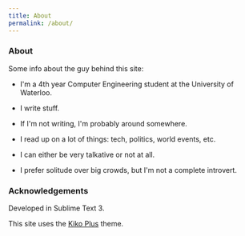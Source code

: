```yaml
---
title: About
permalink: /about/
---
```


### About

Some info about the guy behind this site:

* I'm a 4th year Computer Engineering student at the University of Waterloo.

* I write stuff.

* If I'm not writing, I'm probably around somewhere.

* I read up on a lot of things: tech, politics, world events, etc.

* I can either be very talkative or not at all.

* I prefer solitude over big crowds, but I'm not a complete introvert.

### Acknowledgements

Developed in Sublime Text 3.

This site uses the [Kiko Plus](https://github.com/AWEEKJ/Kiko-plus) theme.